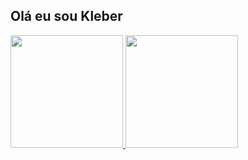 ## Olá eu sou Kleber

<div>
  <a href="https://github.com/kleberzito">
  <img height="180em" src="https://github-readme-stats.vercel.app/api?username=maysabilac&show_icons=true&theme=dracula&include_all_commits=true&count_private=true"/>
  <img height="180em" src="https://github-readme-stats.vercel.app/api/top-langs/?username=maysabilac&layout=compact&langs_count=7&theme=dark"/>
</div>
